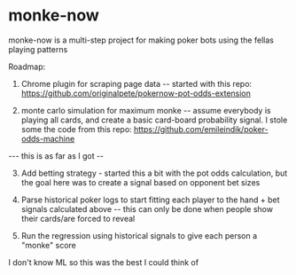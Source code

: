 # monke-now

monke-now is a multi-step project for making poker bots using the fellas playing patterns

Roadmap:

1) Chrome plugin for scraping page data -- started with this repo: https://github.com/originalpete/pokernow-pot-odds-extension

2) monte carlo simulation for maximum monke -- assume everybody is playing all cards, and create a basic card-board probability signal. I stole some the code from this repo: https://github.com/emileindik/poker-odds-machine 

--- this is as far as I got --

3) Add betting strategy - started this a bit with the pot odds calculation, but the goal here was to create a signal based on opponent bet sizes

4) Parse historical poker logs to start fitting each player to the hand + bet signals calculated above -- this can only be done when people show their cards/are forced to reveal

5) Run the regression using historical signals to give each person a "monke" score

I don't know ML so this was the best I could think of

